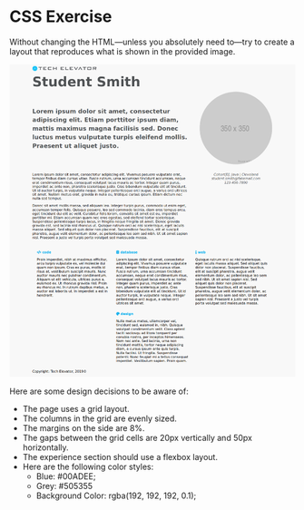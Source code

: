 # CSS Exercise

Without changing the HTML—unless you absolutely need to—try to create a layout that reproduces what is shown in the provided image.

![Layout Image](layout.png)

Here are some design decisions to be aware of:

* The page uses a grid layout.
* The columns in the grid are evenly sized.
* The margins on the side are 8%.
* The gaps between the grid cells are 20px vertically and 50px horizontally.
* The experience section should use a flexbox layout.
* Here are the following color styles:
    - Blue: #00ADEE;
    - Grey: #505355
    - Background Color: rgba(192, 192, 192, 0.1);